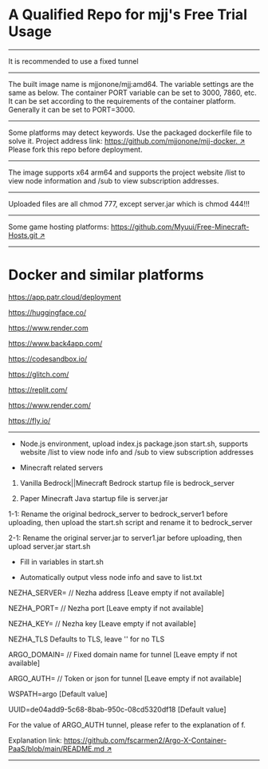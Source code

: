 # A Qualified Repo for mjj's Free Trial Usage

______________________________________________________________________

It is recommended to use a fixed tunnel

______________________________________________________________________

The built image name is mjjonone/mjj:amd64. The variable settings are the same as below. The container PORT variable can be set to 3000, 7860, etc. It can be set according to the requirements of the container platform. Generally it can be set to PORT=3000.

______________________________________________________________________

Some platforms may detect keywords. Use the packaged dockerfile file to solve it. Project address link: [https://github.com/mjjonone/mjj-docker. ↗](https://github.com/mjjonone/mjj-docker.) Please fork this repo before deployment.

______________________________________________________________________

The image supports x64 arm64 and supports the project website /list to view node information and /sub to view subscription addresses.

______________________________________________________________________

Uploaded files are all chmod 777, except server.jar which is chmod 444!!!

______________________________________________________________________

Some game hosting platforms: [https://github.com/Myuui/Free-Minecraft-Hosts.git ↗](https://github.com/Myuui/Free-Minecraft-Hosts.git)

______________________________________________________________________

# Docker and similar platforms

https://app.patr.cloud/deployment

https://huggingface.co/

https://www.render.com

https://www.back4app.com/

https://codesandbox.io/

https://glitch.com/

https://replit.com/

https://www.render.com/

https://fly.io/

______________________________________________________________________

- Node.js environment, upload index.js package.json start.sh, supports website /list to view node info and /sub to view subscription addresses

- Minecraft related servers

1. Vanilla Bedrock||Minecraft Bedrock startup file is bedrock_server

1. Paper Minecraft Java startup file is server.jar

1-1: Rename the original bedrock_server to bedrock_server1 before uploading, then upload the start.sh script and rename it to bedrock_server

2-1: Rename the original server.jar to server1.jar before uploading, then upload server.jar start.sh

- Fill in variables in start.sh

- Automatically output vless node info and save to list.txt

NEZHA_SERVER=   // Nezha address   \[Leave empty if not available\]

NEZHA_PORT=     // Nezha port \[Leave empty if not available\]

NEZHA_KEY=      // Nezha key \[Leave empty if not available\]

NEZHA_TLS Defaults to TLS, leave '' for no TLS

ARGO_DOMAIN=  // Fixed domain name for tunnel \[Leave empty if not available\]

ARGO_AUTH=    // Token or json for tunnel \[Leave empty if not available\]

WSPATH=argo  \[Default value\]

UUID=de04add9-5c68-8bab-950c-08cd5320df18 \[Default value\]

For the value of ARGO_AUTH tunnel, please refer to the explanation of f.

Explanation link: [https://github.com/fscarmen2/Argo-X-Container-PaaS/blob/main/README.md ↗](https://github.com/fscarmen2/Argo-X-Container-PaaS/blob/main/README.md)

______________________________________________________________________
